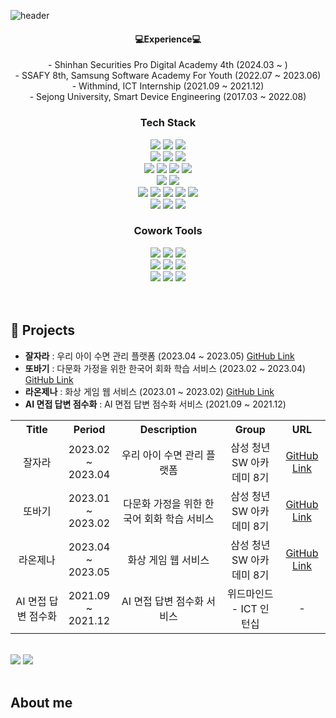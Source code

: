 ![header](https://capsule-render.vercel.app/api?type=waving&color=gradient&height=250&section=header&text=Jiyeon&fontAlignY=40&fontSize=80&&descAlignY=65&animation=twinkling)

<div align="center">
  <h4>💻Experience💻</h4>
  - Shinhan Securities Pro Digital Academy 4th (2024.03 ~ ) <br/>
  - SSAFY 8th, Samsung Software Academy For Youth (2022.07 ~ 2023.06)  <br/>
  - Withmind, ICT Internship (2021.09 ~ 2021.12)  <br/>
  - Sejong University, Smart Device Engineering (2017.03 ~ 2022.08) <br/>
  <h3>Tech Stack</h3>
  <div class="stack">
    <img src="https://img.shields.io/badge/Java-007396?style=flat&logo=OpenJDK&logoColor=white"/>
    <img src="https://img.shields.io/badge/Spring Boot-6DB33F?style=flat&logo=Spring Boot&logoColor=white"/>
    <img src="https://img.shields.io/badge/Spring%20Data JPA-6DB33F?style=flat&logo=Spring&logoColor=white"/>
    <br/>
    <img src="https://img.shields.io/badge/MySQL-4479A1?style=flat&logo=MySQL&logoColor=white"/>
    <img src="https://img.shields.io/badge/Redis-DC382D?style=flat&logo=redis&logoColor=black"/>
    <img src="https://img.shields.io/badge/Amazonaws-232F3E?style=flat&logo=amazonaws&logoColor=white">
    <br/>
    <img src="https://img.shields.io/badge/Docker-2496ED?style=flat&logo=Docker&logoColor=white"/>
    <img src="https://img.shields.io/badge/Jenkins-D24939?style=flat&logo=Jenkins&logoColor=white"/>
    <img src="https://img.shields.io/badge/Nginx-009639?style=flat&logo=nginx&logoColor=white"/>
    <img src="https://img.shields.io/badge/Linux-FCC624?style=flat&logo=Linux&logoColor=black">
    <br/>
    <img src="https://img.shields.io/badge/Kotlin-0095D5?style=flat&logo=Kotlin&logoColor=white"/>
    <img src="https://img.shields.io/badge/Android-3DDC84?style=flat&logo=Android&logoColor=white"/>
    <br/>
    <img src="https://img.shields.io/badge/HTML5-E34F26?style=flat&logo=HTML5&logoColor=white"/>
    <img src="https://img.shields.io/badge/CSS-1572B6?style=flat&logo=CSS3&logoColor=white"/>
    <img src="https://img.shields.io/badge/JavaScript-F7DF1E?style=flat&logo=JavaScript&logoColor=white"/>
    <img src="https://img.shields.io/badge/Vue-35495E?style=flat-square&logo=vuedotjs&logoColor=white"/>
    <img src="https://img.shields.io/badge/Bootstrap-7952B3?style=flat&logo=Bootstrap&logoColor=white"/>
    <br/>
    <img src="https://img.shields.io/badge/Python-3766AB?style=flat&logo=Python&logoColor=white"/>
    <img src="https://img.shields.io/badge/C-A8B9CC?style=flat&logo=C&logoColor=white"/>
    <img src="https://img.shields.io/badge/TensorFlow-FF6F00?style=flat&logo=TensorFlow&logoColor=white">
    <br/>
    <h3>Cowork Tools</h3>
    <img src="https://img.shields.io/badge/Git-F05032?style=flat&logo=Git&logoColor=white"/>
    <img src="https://img.shields.io/badge/GitHub-181717?style=flat&logo=GitHub&logoColor=white"/>
    <img src="https://img.shields.io/badge/GitLab-FCA121?style=flat&logo=GitLab&logoColor=white"/>
    <br/>
    <img src="https://img.shields.io/badge/Jira-0052CC?style=flat&logo=Jira&logoColor=white"/>
    <img src="https://img.shields.io/badge/Mattermost-0058CC?style=flat&logo=Mattermost&logoColor=white"/>
    <img src="https://img.shields.io/badge/slack-4A154B?style=flat&logo=slack&logoColor=white">
    <br/>
    <img src="https://img.shields.io/badge/Notion-000000?style=flat&logo=Notion&logoColor=white"/>
    <img src="https://img.shields.io/badge/Figma-F24E1E?style=flat&logo=Figma&logoColor=white"/>
    <img src="https://img.shields.io/badge/Postman-FF6C37?style=flat&logo=Postman&logoColor=white"/>
    <br/>
    <br/>
  </div>
 <br />
  
</div>

<h2>📁 Projects</h2>
<ul>
  <li><b>잘자라</b> : 우리 아이 수면 관리 플랫폼 (2023.04 ~ 2023.05) <a href="https://github.com/jiyeon5/jaljara">GitHub Link<a/>
  <li><b>또바기</b> : 다문화 가정을 위한 한국어 회화 학습 서비스 (2023.02 ~ 2023.04) <a href="https://github.com/jiyeon5/ddobagi">GitHub Link</a>
  <li><b>라온제나</b> : 화상 게임 웹 서비스 (2023.01 ~ 2023.02) <a href="https://github.com/RaonZena-decaf/RaonZena">GitHub Link</a>
  <li><b>AI 면접 답변 점수화</b> : AI 면접 답변 점수화 서비스 (2021.09 ~ 2021.12)
</ul>
<table>
  <tr>
    <th scope="col" width="16.8%">Title</th>
    <th scope="col" width="15.8%">Period</th>
    <th scope="col" width="34%">Description</th>
    <th scope="col">Group</th>
    <th scope="col">URL</th>
  </tr>
  <tr align="center">
    <td>잘자라</td>
    <td>2023.02 ~ 2023.04</td>
    <td>우리 아이 수면 관리 플랫폼</td>
    <td>삼성 청년 SW 아카데미 8기</td>
    <td><a href="https://github.com/jiyeon5/jaljara">GitHub Link</a></td>
  </tr>
  <tr align="center">
    <td>또바기</td>
    <td>2023.01 ~ 2023.02</td>
    <td>다문화 가정을 위한 한국어 회화 학습 서비스</td>
    <td>삼성 청년 SW 아카데미 8기</td>
    <td><a href="https://github.com/jiyeon5/ddobagi">GitHub Link</a></td>
  </tr>
  <tr align="center">
    <td>라온제나</td>
    <td>2023.04 ~ 2023.05</td>
    <td>화상 게임 웹 서비스</td>
    <td>삼성 청년 SW 아카데미 8기</td>
    <td><a href="https://github.com/RaonZena-decaf/RaonZena">GitHub Link</a></td>
  </tr>
  <tr align="center">
    <td>AI 면접 답변 점수화</td>
    <td>2021.09 ~ 2021.12</td>
    <td>AI 면접 답변 점수화 서비스</td>
    <td>위드마인드 - ICT 인턴십</td>
    <td>-</td>
  </tr>
</table>
<br/>
    
<div>
  <img src="https://github-readme-stats.vercel.app/api/top-langs/?username=jiyeon5&layout=compact">
  <img src="http://mazassumnida.wtf/api/v2/generate_badge?boj=choiwldus">
</div>
<br/>

<h2>About me</h2>


